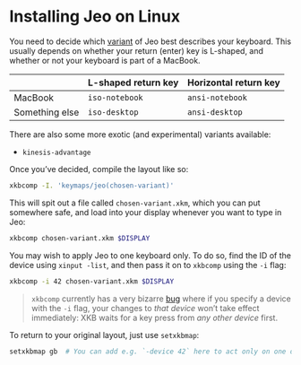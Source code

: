 # Installing Jeo on Linux

You need to decide which [variant][] of Jeo best describes your keyboard.  This
usually depends on whether your return (enter) key is L-shaped, and whether or
not your keyboard is part of a MacBook.

|                | L-shaped return key | Horizontal return key |
| -------------- | ------------------- | --------------------- |
| MacBook        | `iso-notebook`      | `ansi-notebook`       |
| Something else | `iso-desktop`       | `ansi-desktop`        |

There are also some more exotic (and experimental) variants available:

* `kinesis-advantage`

Once you’ve decided, compile the layout like so:

```bash
xkbcomp -I. 'keymaps/jeo(chosen-variant)'
```

This will spit out a file called `chosen-variant.xkm`, which you can put
somewhere safe, and load into your display whenever you want to type in Jeo:

```bash
xkbcomp chosen-variant.xkm $DISPLAY
```

You may wish to apply Jeo to one keyboard only.  To do so, find the ID of the
device using `xinput -list`, and then pass it on to `xkbcomp` using the `-i`
flag:

```bash
xkbcomp -i 42 chosen-variant.xkm $DISPLAY
```

> `xkbcomp` currently has a very bizarre [bug][] where if you specify a device
> with the `-i` flag, your changes to _that device_ won’t take effect
> immediately: XKB waits for a key press from _any other device_ first.

To return to your original layout, just use `setxkbmap`:

```bash
setxkbmap gb  # You can add e.g. `-device 42` here to act only on one device.
```

[bug]: https://gitlab.freedesktop.org/xorg/app/xkbcomp/issues/9
[variant]: https://jeolayout.org/#variants
